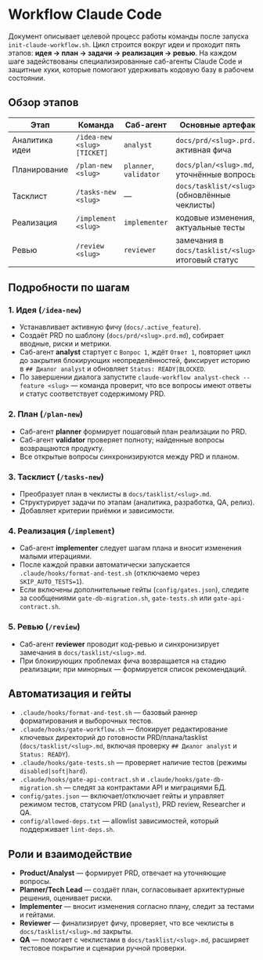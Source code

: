 # Workflow Claude Code

Документ описывает целевой процесс работы команды после запуска `init-claude-workflow.sh`. Цикл строится вокруг идеи и проходит пять этапов: **идея → план → задачи → реализация → ревью**. На каждом шаге задействованы специализированные саб-агенты Claude Code и защитные хуки, которые помогают удерживать кодовую базу в рабочем состоянии.

## Обзор этапов

| Этап | Команда | Саб-агент | Основные артефакты |
| --- | --- | --- | --- |
| Аналитика идеи | `/idea-new <slug> [TICKET]` | `analyst` | `docs/prd/<slug>.prd.md`, активная фича |
| Планирование | `/plan-new <slug>` | `planner`, `validator` | `docs/plan/<slug>.md`, уточнённые вопросы |
| Тасклист | `/tasks-new <slug>` | — | `docs/tasklist/<slug>.md` (обновлённые чеклисты) |
| Реализация | `/implement <slug>` | `implementer` | кодовые изменения, актуальные тесты |
| Ревью | `/review <slug>` | `reviewer` | замечания в `docs/tasklist/<slug>.md`, итоговый статус |

## Подробности по шагам

### 1. Идея (`/idea-new`)
- Устанавливает активную фичу (`docs/.active_feature`).
- Создаёт PRD по шаблону (`docs/prd/<slug>.prd.md`), собирает вводные, риски и метрики.
- Саб-агент **analyst** стартует с `Вопрос 1`, ждёт `Ответ 1`, повторяет цикл до закрытия блокирующих неопределённостей, фиксирует историю в `## Диалог analyst` и обновляет `Status: READY|BLOCKED`.
- По завершении диалога запустите `claude-workflow analyst-check --feature <slug>` — команда проверит, что все вопросы имеют ответы и статус соответствует содержимому PRD.

### 2. План (`/plan-new`)
- Саб-агент **planner** формирует пошаговый план реализации по PRD.
- Саб-агент **validator** проверяет полноту; найденные вопросы возвращаются продукту.
- Все открытые вопросы синхронизируются между PRD и планом.

### 3. Тасклист (`/tasks-new`)
- Преобразует план в чеклисты в `docs/tasklist/<slug>.md`.
- Структурирует задачи по этапам (аналитика, разработка, QA, релиз).
- Добавляет критерии приёмки и зависимости.

### 4. Реализация (`/implement`)
- Саб-агент **implementer** следует шагам плана и вносит изменения малыми итерациями.
- После каждой правки автоматически запускается `.claude/hooks/format-and-test.sh` (отключаемо через `SKIP_AUTO_TESTS=1`).
- Если включены дополнительные гейты (`config/gates.json`), следите за сообщениями `gate-db-migration.sh`, `gate-tests.sh` или `gate-api-contract.sh`.

### 5. Ревью (`/review`)
- Саб-агент **reviewer** проводит код-ревью и синхронизирует замечания в `docs/tasklist/<slug>.md`.
- При блокирующих проблемах фича возвращается на стадию реализации; при минорных — формируется список рекомендаций.

## Автоматизация и гейты

- `.claude/hooks/format-and-test.sh` — базовый раннер форматирования и выборочных тестов.
- `.claude/hooks/gate-workflow.sh` — блокирует редактирование ключевых директорий до готовности PRD/плана/tasklist (`docs/tasklist/<slug>.md`, включая проверку `## Диалог analyst` и `Status: READY`).
- `.claude/hooks/gate-tests.sh` — проверяет наличие тестов (режимы `disabled|soft|hard`).
- `.claude/hooks/gate-api-contract.sh` и `.claude/hooks/gate-db-migration.sh` — следят за контрактами API и миграциями БД.
- `config/gates.json` — включает/отключает гейты и управляет режимом тестов, статусом PRD (`analyst`), PRD review, Researcher и QA.
- `config/allowed-deps.txt` — allowlist зависимостей, который поддерживает `lint-deps.sh`.

## Роли и взаимодействие

- **Product/Analyst** — формирует PRD, отвечает на уточняющие вопросы.
- **Planner/Tech Lead** — создаёт план, согласовывает архитектурные решения, оценивает риски.
- **Implementer** — вносит изменения согласно плану, следит за тестами и гейтами.
- **Reviewer** — финализирует фичу, проверяет, что все чеклисты в `docs/tasklist/<slug>.md` закрыты.
- **QA** — помогает с чеклистами в `docs/tasklist/<slug>.md`, расширяет тестовое покрытие и сценарии ручной проверки.

